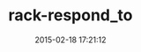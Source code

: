---
layout: post
title:  "rack-respond_to"
repo:   "mynyml/rack-respond_to"
date:   2015-02-18 17:21:12
gemurl: http://github.com/mynyml/rack-respond_to
---